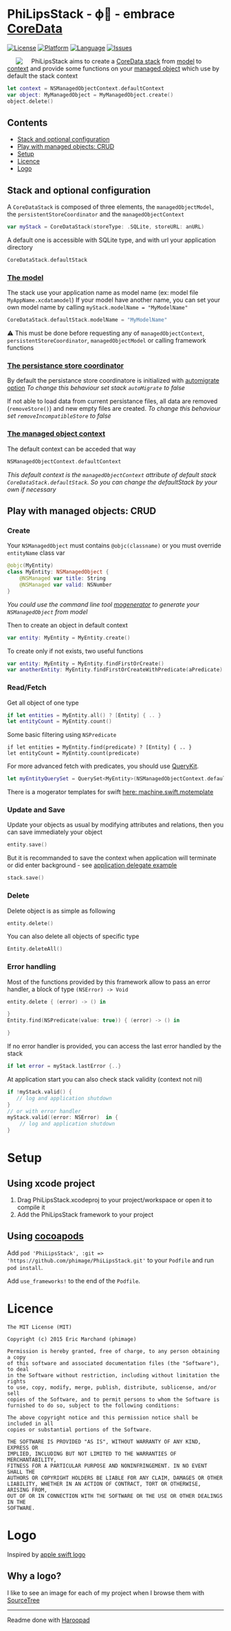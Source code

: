 # PhiLipsStack - ϕ:lips: - embrace [CoreData](https://developer.apple.com/library/ios/documentation/DataManagement/Devpedia-CoreData/coreDataOverview.html#//apple_ref/doc/uid/TP40010398-CH28-SW1)
[![License](https://img.shields.io/badge/license-MIT-blue.svg?style=flat
            )](http://mit-license.org)
[![Platform](http://img.shields.io/badge/platform-iOS/MacOS-lightgrey.svg?style=flat
             )](https://developer.apple.com/resources/)
[![Language](http://img.shields.io/badge/language-swift-orange.svg?style=flat
             )](https://developer.apple.com/swift)
[![Issues](https://img.shields.io/github/issues/phimage/PhiLipsStack.svg?style=flat
           )](https://github.com/phimage/Prephirences/issues)

[<img align="left" src="/logo-128x128.png" hspace="20">](#logo)
PhiLipsStack aims to create a [CoreData stack](https://developer.apple.com/library/ios/documentation/DataManagement/Devpedia-CoreData/coreDataStack.html#//apple_ref/doc/uid/TP40010398-CH25-SW1) from [model](https://developer.apple.com/library/ios/documentation/DataManagement/Devpedia-CoreData/managedObjectContext.html) to [context](https://developer.apple.com/library/ios/documentation/DataManagement/Devpedia-CoreData/managedObjectContext.html) and provide some functions on your [managed object](https://developer.apple.com/library/ios/documentation/DataManagement/Devpedia-CoreData/managedObject.html) which use by default the stack context

```swift
let context = NSManagedObjectContext.defaultContext
var object: MyManagedObject = MyManagedObject.create()
object.delete()
```

## Contents ##
- [Stack and optional configuration](#stack-and-optional-configuration)
- [Play with managed objects: CRUD](#play-with-managed-objects-crud)
- [Setup](#setup)
- [Licence](#licence)
- [Logo](#logo)

## Stack and optional configuration ##
A `CoreDataStack` is composed of three elements, the `managedObjectModel`, the `persistentStoreCoordinator` and the `managedObjectContext`

```swift
var myStack = CoreDataStack(storeType: .SQLite, storeURL: anURL)
```
A default one is accessible with SQLite type, and with url your application directory
```swift
CoreDataStack.defaultStack
```

### [The model](https://developer.apple.com/library/ios/documentation/DataManagement/Devpedia-CoreData/managedObjectModel.html)

The stack use your application name as model name (ex: model file `MyAppName.xcdatamodel`)
If your model have another name, you can set your own model name by calling `myStack.modelName = "MyModelName"`
```swift
CoreDataStack.defaultStack.modelName = "MyModelName"
```
:warning: This must be done before requesting any of `managedObjectContext`, `persistentStoreCoordinator`, `managedObjectModel` or calling framework functions

### [The persistance store coordinator](https://developer.apple.com/library/ios/documentation/DataManagement/Devpedia-CoreData/persistentStoreCoordinator.html)

By default the persistance store coordinatore is initialized with [automigrate option](https://developer.apple.com/library/mac/documentation/Cocoa/Reference/CoreDataFramework/Classes/NSPersistentStoreCoordinator_Class/index.html#//apple_ref/doc/constant_group/Migration_Options)
*To change this behaviour set stack `autoMigrate` to false*

If not able to load data from current persistance files, all data are removed (`removeStore()`) and new empty files are created.
*To change this behaviour set `removeIncompatibleStore` to false*

### [The managed object context](https://developer.apple.com/library/ios/documentation/DataManagement/Devpedia-CoreData/managedObjectContext.html)

The default context can be acceded that way
```swift
NSManagedObjectContext.defaultContext
```
*This default context is the `managedObjectContext` attribute of default stack `CoreDataStack.defaultStack`. So you can change the defaultStack by your own if necessary*

## Play with managed objects: CRUD ##

### Create
Your  `NSManagedObject` must contains `@objc(classname)` or you must override `entityName` class var

```swift
@objc(MyEntity)
class MyEntity: NSManagedObject {
	@NSManaged var title: String
	@NSManaged var valid: NSNumber
}
```
*You could use the command line tool [mogenerator](https://github.com/rentzsch/mogenerator) to generate your `NSManagedObject` from model*

Then to create an object in default context
```swift
var entity: MyEntity = MyEntity.create()
```
To create only if not exists, two useful functions
```swift
var entity: MyEntity = MyEntity.findFirstOrCreate()
var anotherEntity: MyEntity.findFirstOrCreateWithPredicate(aPredicate)
```

### Read/Fetch
Get all object of one type
```swift
if let entities = MyEntity.all() ? [Entity] { .. }
let entityCount = MyEntity.count()
```
Some basic filtering using `NSPredicate`
```
if let entities = MyEntity.find(predicate) ? [Entity] { .. }
let entityCount = MyEntity.count(predicate)
```
For more advanced fetch with predicates, you should use [QueryKit](https://github.com/QueryKit/QueryKit).
```swift
let myEntityQuerySet = QuerySet<MyEntity>(NSManagedObjectContext.defaultContext, MyEntity.entityName)
```

There is a mogerator templates for swift [here: machine.swift.motemplate](https://github.com/phimage/mogenerator-template)

### Update and Save
Update your objects as usual by modifying attributes and relations, then you can save immediately your object
```swift
entity.save()
```
But it is recommanded to save the context when application will terminate or did enter background - see [application delegate example](/Sample/AppDelegate.swift)
```swift
stack.save()
```
### Delete
Delete object is as simple as following
```swift
entity.delete()
```
You can also delete all objects of specific type
```swift
Entity.deleteAll()
```
### Error handling
Most of the functions provided by this framework allow to pass an error handler, a block of type `(NSError) -> Void`

```swift
entity.delete { (error) -> () in

}
Entity.find(NSPredicate(value: true)) { (error) -> () in

}
```
If no error handler is provided, you can access the last error handled by the stack
```swift
if let error = myStack.lastError {..}
```

At application start you can also check stack validity (context not nil)
```swift
if !myStack.valid() {
   // log and application shutdown
}
// or with error handler
myStack.valid((error: NSError)  in {
    // log and application shutdown
}
```
# Setup #

## Using xcode project ##

1. Drag PhiLipsStack.xcodeproj to your project/workspace or open it to compile it
2. Add the PhiLipsStack framework to your project

## Using [cocoapods](http://cocoapods.org/) ##

Add `pod 'PhiLipsStack', :git => 'https://github.com/phimage/PhiLipsStack.git'` to your `Podfile` and run `pod install`. 

Add `use_frameworks!` to the end of the `Podfile`.

# Licence #
```
The MIT License (MIT)

Copyright (c) 2015 Eric Marchand (phimage)

Permission is hereby granted, free of charge, to any person obtaining a copy
of this software and associated documentation files (the "Software"), to deal
in the Software without restriction, including without limitation the rights
to use, copy, modify, merge, publish, distribute, sublicense, and/or sell
copies of the Software, and to permit persons to whom the Software is
furnished to do so, subject to the following conditions:

The above copyright notice and this permission notice shall be included in all
copies or substantial portions of the Software.

THE SOFTWARE IS PROVIDED "AS IS", WITHOUT WARRANTY OF ANY KIND, EXPRESS OR
IMPLIED, INCLUDING BUT NOT LIMITED TO THE WARRANTIES OF MERCHANTABILITY,
FITNESS FOR A PARTICULAR PURPOSE AND NONINFRINGEMENT. IN NO EVENT SHALL THE
AUTHORS OR COPYRIGHT HOLDERS BE LIABLE FOR ANY CLAIM, DAMAGES OR OTHER
LIABILITY, WHETHER IN AN ACTION OF CONTRACT, TORT OR OTHERWISE, ARISING FROM,
OUT OF OR IN CONNECTION WITH THE SOFTWARE OR THE USE OR OTHER DEALINGS IN THE
SOFTWARE.
```

# Logo #
Inspired by [apple swift logo](http://en.wikipedia.org/wiki/File:Apple_Swift_Logo.png)
## Why a logo?
I like to see an image for each of my project when I browse them with [SourceTree](http://www.sourcetreeapp.com/)

---
Readme done with [Haroopad](https://github.com/rhiokim/haroopad)
